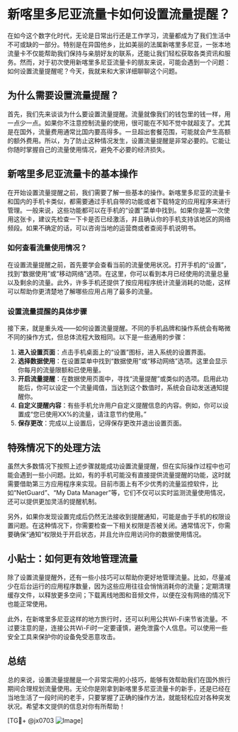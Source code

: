 # 新喀里多尼亚流量卡如何设置流量提醒？

在如今这个数字化时代，无论是日常出行还是工作学习，流量都成为了我们生活中不可或缺的一部分。特别是在异国他乡，比如美丽的法属新喀里多尼亚，一张本地流量卡不仅能帮助我们保持与亲朋好友的联系，还能让我们轻松获取各类资讯和服务。然而，对于初次使用新喀里多尼亚流量卡的朋友来说，可能会遇到一个问题：如何设置流量提醒呢？今天，我就来和大家详细聊聊这个问题。

## 为什么需要设置流量提醒？

首先，我们先来谈谈为什么要设置流量提醒。流量就像我们的钱包里的钱一样，用一点少一点。如果你不注意控制流量的使用，很可能在不知不觉中就超支了。尤其是在国外，流量费用通常比国内要高得多。一旦超出套餐范围，可能就会产生高额的额外费用。所以，为了防止这种情况发生，设置流量提醒是非常必要的。它能让你随时掌握自己的流量使用情况，避免不必要的经济损失。

## 新喀里多尼亚流量卡的基本操作

在开始设置流量提醒之前，我们需要了解一些基本的操作。新喀里多尼亚的流量卡和国内的手机卡类似，都需要通过手机自带的功能或者下载特定的应用程序来进行管理。一般来说，这些功能都可以在手机的“设置”菜单中找到。如果你是第一次使用这张卡，建议先检查一下卡是否已经激活，并且确认你的手机支持该地区的网络频段。如果不确定的话，可以咨询当地的运营商或者查阅手机说明书。

### 如何查看流量使用情况？

在设置流量提醒之前，首先要学会查看当前的流量使用状况。打开手机的“设置”，找到“数据使用”或“移动网络”选项。在这里，你可以看到本月已经使用的流量总量以及剩余的流量。此外，许多手机还提供了按应用程序统计流量消耗的功能，这样可以帮助你更清楚地了解哪些应用占用了最多的流量。

### 设置流量提醒的具体步骤

接下来，就是重头戏——如何设置流量提醒。不同的手机品牌和操作系统会有略微不同的操作方式，但总体流程大致相同。以下是一些通用的步骤：

1. **进入设置页面**：点击手机桌面上的“设置”图标，进入系统的设置界面。
2. **选择数据使用**：在设置菜单中找到“数据使用”或“移动网络”选项。这里会显示你每月的流量限额和已使用量。
3. **开启流量提醒**：在数据使用页面中，寻找“流量提醒”或类似的选项。启用此功能后，你可以设定一个流量阈值，当达到这个数值时，系统会自动发送通知提醒你。
4. **自定义提醒内容**：有些手机允许用户自定义提醒信息的内容。例如，你可以设置成“您已使用XX%的流量，请注意节约使用。”
5. **保存更改**：完成以上设置后，记得保存更改并退出设置页面。

## 特殊情况下的处理方法

虽然大多数情况下按照上述步骤就能成功设置流量提醒，但在实际操作过程中也可能会遇到一些小问题。比如，有的手机可能没有直接提供流量提醒的功能，这时就需要借助第三方应用程序来实现。目前市面上有不少优秀的流量监控软件，比如“NetGuard”、“My Data Manager”等，它们不仅可以实时监测流量使用情况，还可以提供更加灵活的提醒机制。

另外，如果你发现设置完成后仍然无法接收到提醒通知，可能是由于手机的权限设置问题。在这种情况下，你需要检查一下相关权限是否被关闭。通常情况下，你需要确保“通知”权限处于开启状态，并且允许应用访问你的数据使用情况。

## 小贴士：如何更有效地管理流量

除了设置流量提醒外，还有一些小技巧可以帮助你更好地管理流量。比如，尽量减少在后台运行的应用程序数量，因为这些应用往往会悄悄消耗你的流量；定期清理缓存文件，以释放更多空间；下载离线地图和音频文件，以便在没有网络的情况下也能正常使用。

此外，在新喀里多尼亚这样的地方旅行时，还可以利用公共Wi-Fi来节省流量。不过要注意的是，连接公共Wi-Fi时一定要谨慎，避免泄露个人信息。可以使用一些安全工具来保护你的设备免受恶意攻击。

## 总结

总的来说，设置流量提醒是一个非常实用的小技巧，能够有效帮助我们在国外旅行期间合理规划流量使用。无论你是刚拿到新喀里多尼亚流量卡的新手，还是已经在当地生活了一段时间的老手，只要掌握了正确的操作方法，就能轻松应对各种突发状况。希望本文提供的信息对你有所帮助！

[TG💪+ @jx0703 ![Image](https://github.com/user-attachments/assets/dbca1d08-cadb-493c-b0ec-ad6f7a83f270)]